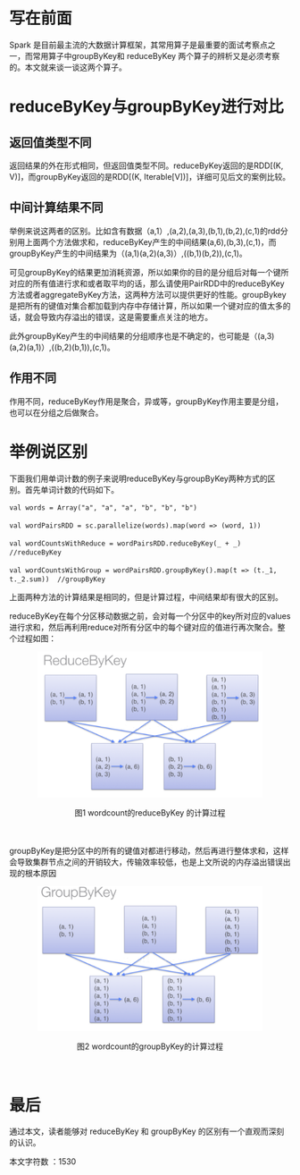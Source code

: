 # 写在前面
Spark 是目前最主流的大数据计算框架，其常用算子是最重要的面试考察点之一，而常用算子中groupByKey和 reduceByKey 两个算子的辨析又是必须考察的。本文就来谈一谈这两个算子。

# reduceByKey与groupByKey进行对比

## 返回值类型不同
返回结果的外在形式相同，但返回值类型不同。reduceByKey返回的是RDD[(K, V)]，而groupByKey返回的是RDD[(K, Iterable[V])]，详细可见后文的案例比较。
## 中间计算结果不同
举例来说这两者的区别。比如含有数据（a,1）,(a,2),(a,3),(b,1),(b,2),(c,1)的rdd分别用上面两个方法做求和，reduceByKey产生的中间结果(a,6),(b,3),(c,1)，而groupByKey产生的中间结果为（(a,1)(a,2)(a,3)）,((b,1)(b,2)),(c,1)。

可见groupByKey的结果更加消耗资源，所以如果你的目的是分组后对每一个键所对应的所有值进行求和或者取平均的话，那么请使用PairRDD中的reduceByKey方法或者aggregateByKey方法，这两种方法可以提供更好的性能。groupBykey是把所有的键值对集合都加载到内存中存储计算，所以如果一个键对应的值太多的话，就会导致内存溢出的错误，这是需要重点关注的地方。

此外groupByKey产生的中间结果的分组顺序也是不确定的，也可能是（(a,3)(a,2)(a,1)）,((b,2)(b,1)),(c,1)。
## 作用不同
作用不同，reduceByKey作用是聚合，异或等，groupByKey作用主要是分组，也可以在分组之后做聚合。


# 举例说区别

下面我们用单词计数的例子来说明reduceByKey与groupByKey两种方式的区别。首先单词计数的代码如下。

```
val words = Array("a", "a", "a", "b", "b", "b")  

val wordPairsRDD = sc.parallelize(words).map(word => (word, 1))  

val wordCountsWithReduce = wordPairsRDD.reduceByKey(_ + _)  //reduceByKey

val wordCountsWithGroup = wordPairsRDD.groupByKey().map(t => (t._1, t._2.sum))  //groupByKey
```

上面两种方法的计算结果是相同的，但是计算过程，中间结果却有很大的区别。

reduceByKey在每个分区移动数据之前，会对每一个分区中的key所对应的values进行求和，然后再利用reduce对所有分区中的每个键对应的值进行再次聚合。整个过程如图：
<div  align="center"><img src="https://github.com/cld378632668/work-notes-for-spark/blob/master/illustration/reducebyKey.png" alt="1.1" align="center" width="80%" /> <br><br/> 图1 wordcount的reduceByKey 的计算过程</div><br><br/>


groupByKey是把分区中的所有的键值对都进行移动，然后再进行整体求和，这样会导致集群节点之间的开销较大，传输效率较低，也是上文所说的内存溢出错误出现的根本原因
<div  align="center"><img src="https://github.com/cld378632668/work-notes-for-spark/blob/master/illustration/groupbyKey.png" alt="1.1" align="center" width="80%" /> <br><br/> 图2 wordcount的groupByKey的计算过程</div><br><br/>

# 最后

通过本文，读者能够对 reduceByKey 和 groupByKey 的区别有一个直观而深刻的认识。




本文字符数 ：1530
